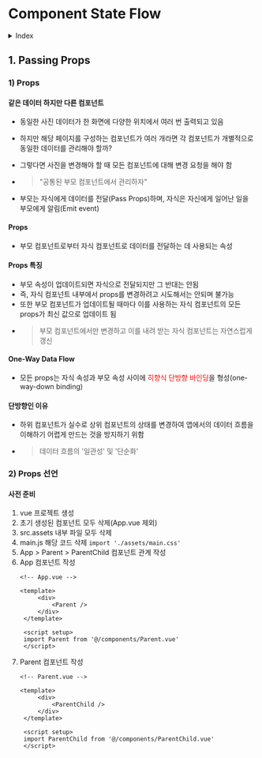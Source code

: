 # Component State Flow
<details>
<summary>Index</summary>

1. Passing Props
  - Props
  - Props 활용

2. Component Events
  - Emit
  - 이벤트 발신 및 수신
  - emit 이벤트 활용

3. Computed Properties
  - Computed
  - Computed vs. Method

4. Watchers
  - Watch
  - computed vs. watch

</details>

## 1. Passing Props
### 1) Props
#### 같은 데이터 하지만 다른 컴포넌트
- 동일한 사진 데이터가 한 화면에 다양한 위치에서 여러 번 출력되고 있음
- 하지만 해당 페이지를 구성하는 컴포넌트가 여러 개라면 각 컴포넌트가 개별적으로 동일한 데이터를 관리해야 할까?
- 그렇다면 사진을 변경해야 할 때 모든 컴포넌트에 대해 변경 요청을 해야 함
- > "공통된 부모 컴포넌트에서 관리하자"

- 부모는 자식에게 데이터를 전달(Pass Props)하며, 자식은 자신에게 일어난 일을 부모에게 알림(Emit event)

#### Props
- 부모 컴포넌트로부터 자식 컴포넌트로 데이터를 전달하는 데 사용되는 속성

#### Props 특징
- 부모 속성이 업데이트되면 자식으로 전달되지만 그 반대는 안됨
- 즉, 자식 컴포넌트 내부에서 props를 변경하려고 시도해서는 안되며 불가능
- 또한 부모 컴포넌트가 업데이트될 때마다 이를 사용하는 자식 컴포넌트의 모든 props가 최신 값으로 업데이트 됨
- > 부모 컴포넌트에서만 변경하고 이를 내려 받는 자식 컴포넌트는 자연스럽게 갱신

#### One-Way Data Flow
- 모든 props는 자식 속성과 부모 속성 사이에 <span style='color:red'>히향식 단방향 바인딩</span>을 형성(one-way-down binding)

#### 단방향인 이유
- 하위 컴포넌트가 실수로 상위 컴포넌트의 상태를 변경하여 앱에서의 데이터 흐름을 이해하기 어렵게 만드는 것을 방지하기 위함
- > 데이터 흐름의 '일관성' 및 '단순화'

### 2) Props 선언
#### 사전 준비
1. vue 프로젝트 생성
2. 초기 생성된 컴포넌트 모두 삭제(App.vue 제외)
3. src.assets 내부 파일 모두 삭제
4. main.js 해당 코드 삭제
    `import './assets/main.css'`
5. App > Parent > ParentChild 컴포넌트 관계 작성
6. App 컴포넌트 작성
   ```vue
   <!-- App.vue -->

   <template>
        <div>
            <Parent />
        </div>
    </template>

    <script setup>
    import Parent from '@/components/Parent.vue'
    </script>
    ```
7. Parent 컴포넌트 작성
   ```vue
   <!-- Parent.vue -->

   <template>
        <div>
            <ParentChild />
        </div>
    </template>

    <script setup>
    import ParentChild from '@/components/ParentChild.vue'
    </script>
    ```

    
